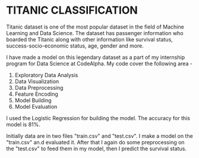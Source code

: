 # TITANIC CLASSIFICATION
Titanic dataset is one of the most popular dataset in the field of Machine Learning and Data Science. The dataset has passenger information who boarded the Titanic along with other information like survival status, success-socio-economic status, age, gender and more. 

I have made a model on this legendary dataset as a part of my internship program for Data Science at CodeAlpha. My code cover the following area -
1. Exploratory Data Analysis
2. Data Visualization
3. Data Preprocessing
4. Feature Encoding
5. Model Building 
6. Model Evaluation

I used the Logistic Regression for building the model. The accuracy for this model is 81%. 

Initially data are in two files "train.csv" and "test.csv". I make a model on the "train.csv" an.d evaluated it. After that I again do some preprocessing on the "test.csv" to feed them in my model, then I predict the survival status.
